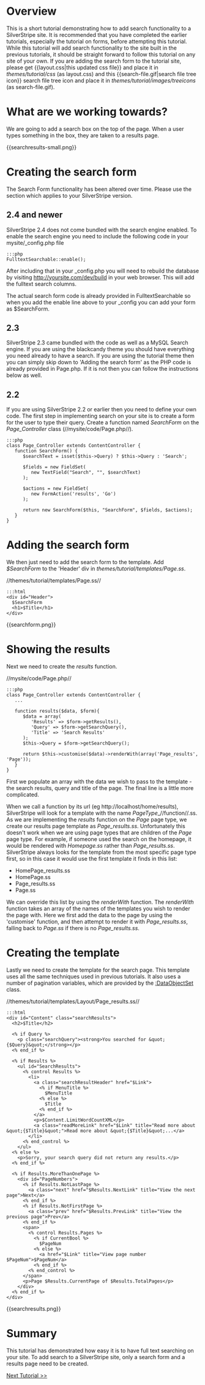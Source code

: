 # Overview

This is a short tutorial demonstrating how to add search functionality to a SilverStripe site. It is recommended that you have completed the earlier tutorials, especially the tutorial on forms, before attempting this tutorial. While this tutorial will add search functionality to the site built in the previous tutorials, it should be straight forward to follow this tutorial on any site of your own. If you are adding the search form to the tutorial site, please get {{layout.css|this updated css file}} and place it in *themes/tutorial/css* (as layout.css) and this {{search-file.gif|search file tree icon}} search file tree icon and place it in *themes/tutorial/images/treeicons* (as search-file.gif).

# What are we working towards?

We are going to add a search box on the top of the page. When a user types something in the box, they are taken to a results page.

{{searchresults-small.png}}




# Creating the search form

The Search Form functionality has been altered over time. Please use the section which applies to your SilverStripe version.

## 2.4 and newer

SilverStripe 2.4 does not come bundled with the search engine enabled. To enable the search engine you need to include the following code in your mysite/_config.php file

	:::php
	FulltextSearchable::enable();


After including that in your _config.php you will need to rebuild the database by visiting http://yoursite.com/dev/build in your web browser. This will add the fulltext search columns.

The actual search form code is already provided in FulltextSearchable so when you add the enable line above to your _config you can add your form as $SearchForm.

## 2.3

SilverStripe 2.3 came bundled with the code as well as a MySQL Search engine. If you are using the blackcandy theme you should have everything you need already to have a search. If you are using the tutorial theme then you can simply skip down to 'Adding the search form' as the PHP code is already provided in Page.php. If it is not then you can follow the instructions below as well.
## 2.2

If you are using SilverStripe 2.2 or earlier then you need to define your own code. The first step in implementing search on your site is to create a form for the user to type their query. Create a function named *SearchForm* on the *Page_Controller* class (//mysite/code/Page.php//).

	:::php
	class Page_Controller extends ContentController {
	   function SearchForm() {
	      $searchText = isset($this->Query) ? $this->Query : 'Search';
			
	      $fields = new FieldSet(
	         new TextField("Search", "", $searchText)
	      );
	
	      $actions = new FieldSet(
	         new FormAction('results', 'Go')
	      );
	
	      return new SearchForm($this, "SearchForm", $fields, $actions);
	   }
	}




# Adding the search form

We then just need to add the search form to the template. Add *$SearchForm* to the 'Header' div in *themes/tutorial/templates/Page.ss*.

//themes/tutorial/templates/Page.ss//

	:::html
	<div id="Header">
	  $SearchForm
	  <h1>$Title</h1>
	</div>


{{searchform.png}}

# Showing the results

Next we need to create the *results* function.

//mysite/code/Page.php//

	:::php
	class Page_Controller extends ContentController {
	   ...	
	
	   function results($data, $form){
	      $data = array(
	         'Results' => $form->getResults(),
	         'Query' => $form->getSearchQuery(),
	         'Title' => 'Search Results'
	      );
	      $this->Query = $form->getSearchQuery();
		
	      return $this->customise($data)->renderWith(array('Page_results', 'Page'));
	   }
	}


First we populate an array with the data we wish to pass to the template - the search results, query and title of the page. The final line is a little more complicated.

When we call a function by its url (eg http://localhost/home/results), SilverStripe will look for a template with the name *PageType*_//function//.ss. As we are implementing the *results* function on the *Page* page type, we create our results page template as *Page_results.ss*. Unfortunately this doesn't work when we are using page types that are children of the *Page* page type. For example, if someone used the search on the homepage, it would be rendered with *Homepage.ss* rather than *Page_results.ss*. SilverStripe always looks for the template from the most specific page type first, so in this case it would use the first template it finds in this list:

*  HomePage_results.ss
*  HomePage.ss
*  Page_results.ss
*  Page.ss

We can override this list by using the *renderWith* function. The *renderWith* function takes an array of the names of the templates you wish to render the page with. Here we first add the data to the page by using the 'customise' function, and then attempt to render it with *Page_results.ss*, falling back to *Page.ss* if there is no *Page_results.ss*.


# Creating the template

Lastly we need to create the template for the search page. This template uses all the same techniques used in previous tutorials. It also uses a number of pagination variables, which are provided by the [:DataObjectSet](/DataObjectSet) class.

//themes/tutorial/templates/Layout/Page_results.ss//

	:::html
	<div id="Content" class="searchResults">
	  <h2>$Title</h2>
		
	  <% if Query %>
	    <p class="searchQuery"><strong>You searched for &quot;{$Query}&quot;</strong></p>
	  <% end_if %>
			
	  <% if Results %>
	    <ul id="SearchResults">
	      <% control Results %>
	        <li>
	          <a class="searchResultHeader" href="$Link">
	            <% if MenuTitle %>
	              $MenuTitle
	            <% else %>
	              $Title
	            <% end_if %>
	          </a>
	          <p>$Content.LimitWordCountXML</p>
	          <a class="readMoreLink" href="$Link" title="Read more about &quot;{$Title}&quot;">Read more about &quot;{$Title}&quot;...</a>
	        </li>
	      <% end_control %>
	    </ul>
	  <% else %>
	    <p>Sorry, your search query did not return any results.</p>
	  <% end_if %>
				
	  <% if Results.MoreThanOnePage %>
	    <div id="PageNumbers">
	      <% if Results.NotLastPage %>
	        <a class="next" href="$Results.NextLink" title="View the next page">Next</a>
	      <% end_if %>
	      <% if Results.NotFirstPage %>
	        <a class="prev" href="$Results.PrevLink" title="View the previous page">Prev</a>
	      <% end_if %>
	      <span>
	        <% control Results.Pages %>
	          <% if CurrentBool %>
	            $PageNum
	          <% else %>
	            <a href="$Link" title="View page number $PageNum">$PageNum</a>
	          <% end_if %>
	        <% end_control %>
	      </span>
	      <p>Page $Results.CurrentPage of $Results.TotalPages</p>
	    </div>
	  <% end_if %>
	</div>


{{searchresults.png}}


# Summary

This tutorial has demonstrated how easy it is to have full text searching on your site. To add search to a SilverStripe site, only a search form and a results page need to be created.

[Next Tutorial >>](tutorial/site-map)
